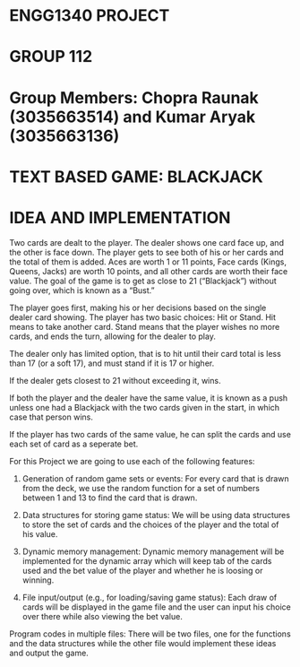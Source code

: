# ENGG1340 PROJECT
 
# GROUP 112
# Group Members: Chopra Raunak (3035663514) and Kumar Aryak (3035663136)

# TEXT BASED GAME: BLACKJACK 

# IDEA AND IMPLEMENTATION


Two cards are dealt to the player. The dealer shows one card face up, and the other is face down. The player gets to see both of his or her cards and the total of them is added. Aces are worth 1 or 11 points, Face cards (Kings, Queens, Jacks) are worth 10 points, and all other cards are worth their face value. The goal of the game is to get as close to 21 (“Blackjack”) without going over, which is known as a “Bust.” 

The player goes first, making his or her decisions based on the single dealer card showing. The player has two basic choices: Hit or Stand. Hit means to take another card. Stand means that the player wishes no more cards, and ends the turn, allowing for the dealer to play.

The dealer only has limited option, that is to hit until their card total is less than 17 (or a soft 17), and must stand if it is 17 or higher. 

If the dealer gets closest to 21 without exceeding it, wins.

If both the player and the dealer have the same value, it is known as a push unless one had a Blackjack with the two cards given in the start, in which case that person wins.

If the player has two cards of the same value, he can split the cards and use each set of card as a seperate bet.

For this Project we are going to use each of the following features:

1) Generation of random game sets or events:
	For every card that is drawn from the deck, we use the random function for a set of numbers between 1 and 13 to find the card that is drawn.

2) Data structures for storing game status:
	We will be using data structures to store the set of cards and the choices of the player and the total of his value.

3) Dynamic memory management:
	Dynamic memory management will be implemented for the dynamic array which will keep tab of the cards used and the bet value of the player and whether he is loosing or winning.
	
4) File input/output (e.g., for loading/saving game status):
	Each draw of cards will be displayed in the game file and the user can input his choice over there while also viewing the bet value.
	
Program codes in multiple files:
	There will be two files, one for the functions and the data structures while the other file would implement these ideas and output the game. 


